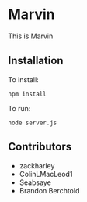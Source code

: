 # Marvin
This is Marvin

## Installation

To install:
```
npm install
```
To run:
```
node server.js
```
## Contributors
 - zackharley
 - ColinLMacLeod1
 - Seabsaye
 - Brandon Berchtold
